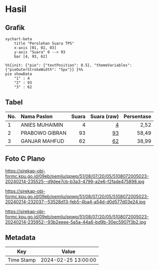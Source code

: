 # Hasil

## Grafik

```mermaid
xychart-beta
    title "Perolehan Suara TPS"
    x-axis [01, 02, 03]
    y-axis "Suara" 0 --> 93
    bar [4, 93, 62]
```

```mermaid
%%{init: {"pie": {"textPosition": 0.5}, "themeVariables": {"pieOuterStrokeWidth": "5px"}} }%%
pie showData
    "1" : 4
    "2" : 93
    "3" : 62
```

## Tabel

| No. | Nama Paslon    | Suara | Suara (raw) | Persentase |
|:--- |:-------------- | -----:| -----------:| ----------:|
| 1   | ANIES MUHAIMIN | 4     | [4][p-1]    | 2,52       |
| 2   | PRABOWO GIBRAN | 93    | [93][p-2]   | 58,49      |
| 3   | GANJAR MAHFUD  | 62    | [62][p-3]   | 38,99      |


[p-1]: https://github.com/gigit-pemilu/pemilu-2024-51-bali/blob/main/pilpres/hitung-suara/sub/51-bali/sub/08-buleleng/sub/07-sawan/sub/2005-sudaji/sub/023-tps/sub/paslon-1.txt
[p-2]: https://github.com/gigit-pemilu/pemilu-2024-51-bali/blob/main/pilpres/hitung-suara/sub/51-bali/sub/08-buleleng/sub/07-sawan/sub/2005-sudaji/sub/023-tps/sub/paslon-2.txt
[p-3]: https://github.com/gigit-pemilu/pemilu-2024-51-bali/blob/main/pilpres/hitung-suara/sub/51-bali/sub/08-buleleng/sub/07-sawan/sub/2005-sudaji/sub/023-tps/sub/paslon-3.txt

## Foto C Plano

https://sirekap-obj-formc.kpu.go.id/09eb/pemilu/ppwp/51/08/07/20/05/5108072005023-20240214-235525--d9dee7cb-b3a3-4799-a2e6-f2fade475898.jpg

https://sirekap-obj-formc.kpu.go.id/09eb/pemilu/ppwp/51/08/07/20/05/5108072005023-20240214-232037--53528d13-feb5-4ba4-a54d-d0d577d03e24.jpg

https://sirekap-obj-formc.kpu.go.id/09eb/pemilu/ppwp/51/08/07/20/05/5108072005023-20240214-235952--93b2eeee-5a5a-44a6-bd9b-30ec5907f3b2.jpg


## Metadata

| Key        | Value               |
| ---------- | ------------------- |
| Time Stamp | 2024-02-25 13:00:00 |



